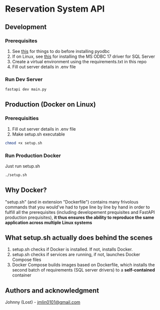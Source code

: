 # Reservation System API

## Development
### Prerequisites

1. See [this](https://github.com/mkleehammer/pyodbc/wiki/Install) for things to do before installing pyodbc
2. If on Linux, see [this](https://learn.microsoft.com/en-us/sql/connect/odbc/linux-mac/installing-the-microsoft-odbc-driver-for-sql-server?view=sql-server-ver16&tabs=ubuntu18-install%2Cdebian17-install%2Cdebian8-install%2Credhat7-13-install%2Crhel7-offline#17) for installing the MS ODBC 17 driver for SQL Server 
3. Create a virtual environment using the requirements.txt in this repo
4. Fill out server details in .env file


### Run Dev Server
```bash
fastapi dev main.py
```

## Production (Docker on Linux)
### Prerequisities
1. Fill out server details in .env file
2. Make setup.sh executable
```bash
chmod +x setup.sh
```

### Run Production Docker
Just run setup.sh
```bash
./setup.sh
```

## Why Docker?
"setup.sh" (and in extension "Dockerfile") contains many frivolous commands that you would've had to type line by line by hand in order to fulfill all the prerequisites (including developement prequisites and FastAPI production prequisites), **it thus ensures the ability to reproduce the same application across multiple Linux systems**

## What setup.sh actually does behind the scenes
1. setup.sh checks if Docker is installed. If not, installs Docker.
2. setup.sh checks if services are running, if not, launches Docker Compose files
3. Docker Compose builds images based on Dockerfile, which installs the second batch of requirements (SQL server drivers) to a **self-contained** container


## Authors and acknowledgment
Johnny (Lost) - jmlin0101@gmail.com